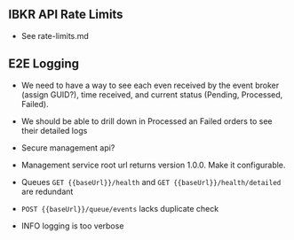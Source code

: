 ## IBKR API Rate Limits
- See rate-limits.md

## E2E Logging
- We need to have a way to see each even received by the event broker (assign GUID?), time received, and current status (Pending, Processed, Failed). 
- We should be able to drill down in Processed an Failed orders to see their detailed logs



- Secure management api?

- Management service root url returns version 1.0.0. Make it configurable.
- Queues `GET {{baseUrl}}/health` and `GET {{baseUrl}}/health/detailed` are redundant
- `POST {{baseUrl}}/queue/events` lacks duplicate check
- INFO logging is too verbose
